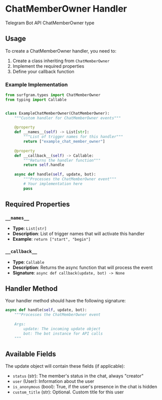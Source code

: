 # ChatMemberOwner Handler

Telegram Bot API ChatMemberOwner type

## Usage

To create a ChatMemberOwner handler, you need to:

1. Create a class inheriting from `ChatMemberOwner`
2. Implement the required properties
3. Define your callback function

### Example Implementation

```python
from surfgram.types import ChatMemberOwner
from typing import Callable


class ExampleChatMemberOwner(ChatMemberOwner):
    """Custom handler for ChatMemberOwner events"""
    
    @property
    def __names__(self) -> List[str]:
        """List of trigger names for this handler"""
        return ["example_chat_member_owner"]
    
    @property
    def __callback__(self) -> Callable:
        """Returns the handler function"""
        return self.handle
    
    async def handle(self, update, bot):
        """Processes the ChatMemberOwner event"""
        # Your implementation here
        pass
```

## Required Properties

### `__names__`
- **Type**: `List[str]`
- **Description**: List of trigger names that will activate this handler
- **Example**: `return ["start", "begin"]`

### `__callback__`
- **Type**: `Callable`
- **Description**: Returns the async function that will process the event
- **Signature**: `async def callback(update, bot) -> None`

## Handler Method

Your handler method should have the following signature:

```python
async def handle(self, update, bot):
    """Processes the ChatMemberOwner event
    
    Args:
        update: The incoming update object
        bot: The bot instance for API calls
    """
```

## Available Fields

The update object will contain these fields (if applicable):

- `status` (str): The member's status in the chat, always "creator"
- `user` (User): Information about the user
- `is_anonymous` (bool): True, if the user's presence in the chat is hidden
- `custom_title` (str): Optional. Custom title for this user
